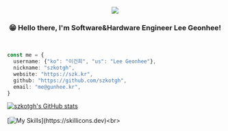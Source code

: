 <p align='center'>
    <img src="https://capsule-render.vercel.app/api?type=waving&color=auto&height=200&section=header&text=Welcome&fontSize=70&animation=fadeIn&fontAlignY=38&desc=to%20my%20Github%20profile&descAlignY=51&descAlign=62"/>
</p>

<h3 align='center'>😁 Hello there, I'm Software&Hardware Engineer Lee Geonhee!</h3><br>

```typescript
const me = {
  username: {"ko": "이건희", "us": "Lee Geonhee"},
  nickname: "szkotgh",
  website: "https://szk.kr",
  github: "https://github.com/szkotgh",
  email: "me@gunhee.kr",
}
```

[![szkotgh's GitHub stats](https://github-readme-stats.vercel.app/api?username=szkotgh&hide=stars,issues)](https://github.com/anuraghazra/github-readme-stats)<br><br>
[![My Skills](https://skillicons.dev/icons?i=python,raspberrypi,arduino,dotnet,cpp,cs,ts,)](https://skillicons.dev)<br>
